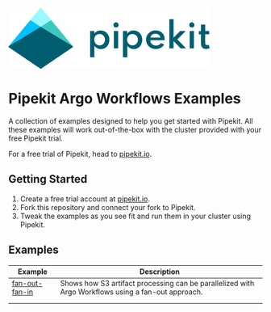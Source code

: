 [![Pipekit Logo](assets/images/pipekit-logo.png)](https://pipekit.io)

# Pipekit Argo Workflows Examples

A collection of examples designed to help you get started with Pipekit. All these examples will work out-of-the-box with the cluster provided with your free Pipekit trial.

For a free trial of Pipekit, head to [pipekit.io](https://pipekit.io).

## Getting Started

1. Create a free trial account at [pipekit.io](https://pipekit.io).
2. Fork this repository and connect your fork to Pipekit.
3. Tweak the examples as you see fit and run them in your cluster using Pipekit.

## Examples

| Example                                        | Description                                                                                        |
|------------------------------------------------|----------------------------------------------------------------------------------------------------|
| [ fan-out-fan-in ]( examples/fan-out-fan-in/ ) | Shows how S3 artifact processing can be parallelized with Argo Workflows using a fan-out approach. |
|                                                |                                                                                                    |
|                                                |                                                                                                    |
